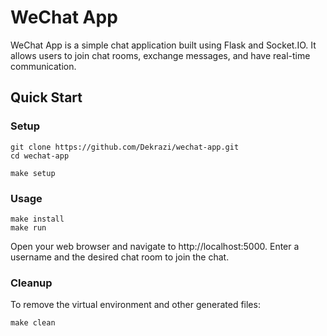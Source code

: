 # WeChat App

WeChat App is a simple chat application built using Flask and Socket.IO. It allows users to join chat rooms, exchange messages, and have real-time communication.

## Quick Start


### Setup

```
git clone https://github.com/Dekrazi/wechat-app.git
cd wechat-app
```

```
make setup
```
### Usage

```
make install
make run
```

Open your web browser and navigate to http://localhost:5000. Enter a username and the desired chat room to join the chat.

### Cleanup

To remove the virtual environment and other generated files:

```
make clean
```
